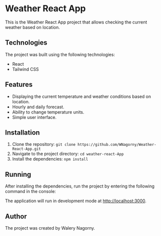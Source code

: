 # Weather React App

This is the Weather React App project that allows checking the current weather based on location.

## Technologies

The project was built using the following technologies:

- React
- Tailwind CSS

## Features

- Displaying the current temperature and weather conditions based on location.
- Hourly and daily forecast.
- Ability to change temperature units.
- Simple user interface.

## Installation

1. Clone the repository: `git clone https://github.com/WNagorny/Weather-React-App.git`
2. Navigate to the project directory: `cd weather-react-App`
3. Install the dependencies: `npm install`

## Running

After installing the dependencies, run the project by entering the following command in the console:

The application will run in development mode at [http://localhost:3000](http://localhost:3000).

## Author

The project was created by Walery Nagorny.

